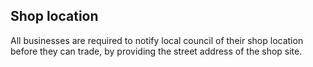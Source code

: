 ## Shop location

All businesses are required to notify local council of their shop location before they can trade, by providing the street address of the shop site.
